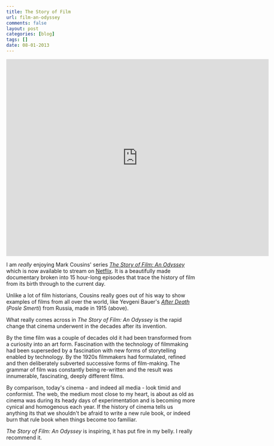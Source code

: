 ```yaml
---
title: The Story of Film
url: film-an-odyssey
comments: false
layout: post
categories: [blog]
tags: []
date: 08-01-2013
---
```

<iframe width="700" height="525" src="https://www.youtube-nocookie.com/embed/usQIoKoJSFM" frameborder="0" allowfullscreen></iframe>

I am *really* enjoying Mark Cousins' series [*The Story of Film: An Odyssey*](http://www.imdb.com/title/tt2044056/) which is now available to stream on <a href="http://movies.netflix.com/WiMovie/The_Story_of_Film_An_Odyssey/70261400?locale=en-US">Netflix</a>. It is a beautifully made documentary broken into 15 hour-long episodes that trace the history of film from its birth through to the current day.

Unlike a lot of film historians, Cousins really goes out of his way to show examples of films from all over the world, like Yevgeni Bauer's *[After Death](http://www.imdb.com/title/tt0005916/)* (*Posle Smerti*) from Russia, made in 1915 (above). 

What really comes across in *The Story of Film: An Odyssey* is the rapid change that cinema underwent in the decades after its invention. 

By the time film was a couple of decades old it had been transformed from a curiosity into an art form. Fascination with the technology of filmmaking had been superseded by a fascination with new forms of storytelling enabled by technology. By the 1920s filmmakers had formulated, refined and then deliberately subverted successive forms of film-making. The grammar of film was constantly being re-written and the result was innumerable, fascinating, deeply different films. 

By comparison, today's cinema - and indeed all media - look timid and conformist. The web, the medium most close to my heart, is about as old as cinema was during its heady days of experimentation and is becoming more cynical and homogenous each year. If the history of cinema tells us anything its that we shouldn't be afraid to write a new rule book, or indeed burn that rule book when things become too familiar.

*The Story of Film: An Odyssey* is inspiring, it has put fire in my belly. I really recommend it. 